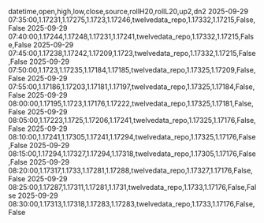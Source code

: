 datetime,open,high,low,close,source,rollH20,rollL20,up2,dn2
2025-09-29 07:35:00,1.17231,1.17275,1.1723,1.17246,twelvedata_repo,1.17332,1.17215,False,False
2025-09-29 07:40:00,1.17244,1.17248,1.17231,1.17241,twelvedata_repo,1.17332,1.17215,False,False
2025-09-29 07:45:00,1.17238,1.17242,1.17209,1.1723,twelvedata_repo,1.17332,1.17215,False,False
2025-09-29 07:50:00,1.1723,1.17235,1.17184,1.17185,twelvedata_repo,1.17325,1.17209,False,False
2025-09-29 07:55:00,1.17186,1.17203,1.17181,1.17197,twelvedata_repo,1.17325,1.17184,False,False
2025-09-29 08:00:00,1.17195,1.1723,1.17176,1.17222,twelvedata_repo,1.17325,1.17181,False,False
2025-09-29 08:05:00,1.17223,1.1725,1.17206,1.17241,twelvedata_repo,1.17325,1.17176,False,False
2025-09-29 08:10:00,1.17241,1.17305,1.17241,1.17294,twelvedata_repo,1.17325,1.17176,False,False
2025-09-29 08:15:00,1.17294,1.17327,1.17294,1.17318,twelvedata_repo,1.17305,1.17176,False,False
2025-09-29 08:20:00,1.17317,1.1733,1.17281,1.17288,twelvedata_repo,1.17327,1.17176,False,False
2025-09-29 08:25:00,1.17287,1.17311,1.17281,1.1731,twelvedata_repo,1.1733,1.17176,False,False
2025-09-29 08:30:00,1.17313,1.17318,1.17283,1.17283,twelvedata_repo,1.1733,1.17176,False,False
